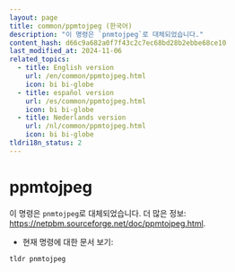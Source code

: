 ```yaml
---
layout: page
title: common/ppmtojpeg (한국어)
description: "이 명령은 `pnmtojpeg`로 대체되었습니다."
content_hash: d66c9a682a0f7f43c2c7ec68bd28b2ebbe68ce10
last_modified_at: 2024-11-06
related_topics:
  - title: English version
    url: /en/common/ppmtojpeg.html
    icon: bi bi-globe
  - title: español version
    url: /es/common/ppmtojpeg.html
    icon: bi bi-globe
  - title: Nederlands version
    url: /nl/common/ppmtojpeg.html
    icon: bi bi-globe
tldri18n_status: 2
---
```

# ppmtojpeg

이 명령은 `pnmtojpeg`로 대체되었습니다.
더 많은 정보: <https://netpbm.sourceforge.net/doc/ppmtojpeg.html>.

- 현재 명령에 대한 문서 보기:

`tldr pnmtojpeg`
